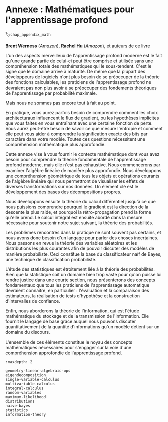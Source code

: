 # Annexe : Mathématiques pour l'apprentissage profond
:label:`chap_appendix_math` 

**Brent Werness** (*Amazon*), **Rachel Hu** (*Amazon*), et auteurs de ce livre


 L'un des aspects merveilleux de l'apprentissage profond moderne est le fait qu'une grande partie de celui-ci peut être comprise et utilisée sans une compréhension totale des mathématiques qui le sous-tendent.  C'est le signe que le domaine arrive à maturité.  De même que la plupart des développeurs de logiciels n'ont plus besoin de se préoccuper de la théorie des fonctions calculables, les praticiens de l'apprentissage profond ne devraient pas non plus avoir à se préoccuper des fondements théoriques de l'apprentissage par probabilité maximale.

Mais nous ne sommes pas encore tout à fait au point.

En pratique, vous aurez parfois besoin de comprendre comment les choix architecturaux influencent le flux de gradient, ou les hypothèses implicites que vous faites en vous entraînant avec une certaine fonction de perte.  Vous aurez peut-être besoin de savoir ce que mesure l'entropie et comment elle peut vous aider à comprendre la signification exacte des bits par caractère dans votre modèle.  Toutes ces questions nécessitent une compréhension mathématique plus approfondie.

Cette annexe vise à vous fournir le contexte mathématique dont vous avez besoin pour comprendre la théorie fondamentale de l'apprentissage profond moderne, mais elle n'est pas exhaustive.  Nous commencerons par examiner l'algèbre linéaire de manière plus approfondie.  Nous développons une compréhension géométrique de tous les objets et opérations courants de l'algèbre linéaire qui nous permettront de visualiser les effets de diverses transformations sur nos données.  Un élément clé est le développement des bases des décompositions propres.

Nous développons ensuite la théorie du calcul différentiel jusqu'à ce que nous puissions comprendre pourquoi le gradient est la direction de la descente la plus raide, et pourquoi la rétro-propagation prend la forme qu'elle prend.  Le calcul intégral est ensuite abordé dans la mesure nécessaire pour soutenir notre sujet suivant, la théorie des probabilités.

Les problèmes rencontrés dans la pratique ne sont souvent pas certains, et nous avons donc besoin d'un langage pour parler des choses incertaines.  Nous passons en revue la théorie des variables aléatoires et les distributions les plus courantes afin de pouvoir discuter des modèles de manière probabiliste.  Ceci constitue la base du classificateur naïf de Bayes, une technique de classification probabiliste.

L'étude des statistiques est étroitement liée à la théorie des probabilités.  Bien que la statistique soit un domaine bien trop vaste pour qu'on puisse lui rendre justice dans une courte section, nous présenterons des concepts fondamentaux que tous les praticiens de l'apprentissage automatique devraient connaître, en particulier : l'évaluation et la comparaison des estimateurs, la réalisation de tests d'hypothèse et la construction d'intervalles de confiance.

Enfin, nous aborderons la théorie de l'information, qui est l'étude mathématique du stockage et de la transmission de l'information.  Elle fournit le langage de base grâce auquel nous pouvons discuter quantitativement de la quantité d'informations qu'un modèle détient sur un domaine du discours.

L'ensemble de ces éléments constitue le noyau des concepts mathématiques nécessaires pour s'engager sur la voie d'une compréhension approfondie de l'apprentissage profond.

```toc
:maxdepth: 2

geometry-linear-algebraic-ops
eigendecomposition
single-variable-calculus
multivariable-calculus
integral-calculus
random-variables
maximum-likelihood
distributions
naive-bayes
statistics
information-theory
```

